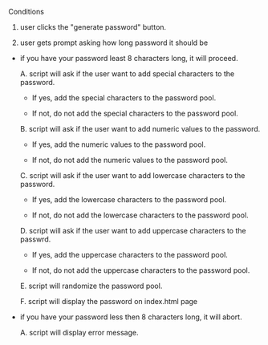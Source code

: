 Conditions

1. user clicks the "generate password" button.

2. user gets prompt asking how long password it should be

* if you have your password least 8 characters long, it will proceed.

    A. script will ask if the user want to add special characters to the password.

    * If yes, add the special characters to the password pool.

    * If not, do not add the special characters to the password pool.



    B. script will ask if the user want to add numeric values to the password.

    * If yes, add the numeric values to the password pool. 

    * If not, do not add the numeric values to the password pool.



    C. script will ask if the user want to add lowercase characters to the password.

    * If yes, add the lowercase characters to the password pool.

    * If not, do not add the lowercase characters to the password pool.



    D. script will ask if the user want to add uppercase characters to the passwrd.

    * If yes, add the uppercase characters to the password pool.

    * If not, do not add the uppercase characters  to the password pool.

    E. script will randomize the password pool.
    
    F. script will display the password on index.html page

* if you have your password less then 8 characters long, it will abort.

    A. script will display error message.





